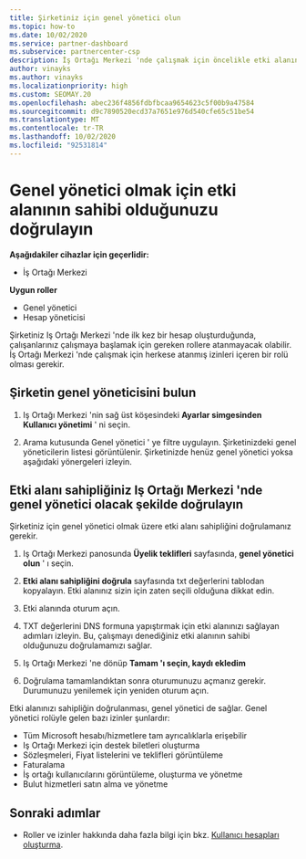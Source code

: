 ```yaml
---
title: Şirketiniz için genel yönetici olun
ms.topic: how-to
ms.date: 10/02/2020
ms.service: partner-dashboard
ms.subservice: partnercenter-csp
description: İş Ortağı Merkezi 'nde çalışmak için öncelikle etki alanınızı sahipliğini doğrulamanız gerekir. Bunu nasıl yapacağınızı ve Kullanıcı ekleyebilen bir genel yönetici olmaya nasıl yapılacağını öğrenin.
author: vinayks
ms.author: vinayks
ms.localizationpriority: high
ms.custom: SEOMAY.20
ms.openlocfilehash: abec236f4856fdbfbcaa9654623c5f00b9a47584
ms.sourcegitcommit: d9c7890520ecd37a7651e976d540cfe65c51be54
ms.translationtype: MT
ms.contentlocale: tr-TR
ms.lasthandoff: 10/02/2020
ms.locfileid: "92531814"
---
```

# <a name="verify-your-domain-ownership-to-become-global-admin"></a>Genel yönetici olmak için etki alanının sahibi olduğunuzu doğrulayın 

**Aşağıdakiler cihazlar için geçerlidir:**

- İş Ortağı Merkezi

**Uygun roller**

- Genel yönetici
- Hesap yöneticisi

Şirketiniz Iş Ortağı Merkezi 'nde ilk kez bir hesap oluşturduğunda, çalışanlarınız çalışmaya başlamak için gereken rollere atanmayacak olabilir.  İş Ortağı Merkezi 'nde çalışmak için herkese atanmış izinleri içeren bir rolü olması gerekir.  

## <a name="find-the-companys-global-admin"></a>Şirketin genel yöneticisini bulun

1. Iş Ortağı Merkezi 'nin sağ üst köşesindeki **Ayarlar simgesinden** **Kullanıcı yönetimi** ' ni seçin.

1. Arama kutusunda Genel yönetici ' ye filtre uygulayın. Şirketinizdeki genel yöneticilerin listesi görüntülenir. Şirketinizde henüz genel yönetici yoksa aşağıdaki yönergeleri izleyin.


## <a name="verify-your-domain-ownership-to-become-a-global-admin-in-partner-center"></a>Etki alanı sahipliğiniz Iş Ortağı Merkezi 'nde genel yönetici olacak şekilde doğrulayın

Şirketiniz için genel yönetici olmak üzere etki alanı sahipliğini doğrulamanız gerekir.

1. Iş Ortağı Merkezi panosunda **Üyelik teklifleri** sayfasında, **genel yönetici olun** ' ı seçin. 

2. **Etki alanı sahipliğini doğrula** sayfasında txt değerlerini tablodan kopyalayın. Etki alanınız sizin için zaten seçili olduğuna dikkat edin.

3. Etki alanında oturum açın. 

4. TXT değerlerini DNS formuna yapıştırmak için etki alanınızı sağlayan adımları izleyin.  Bu, çalışmayı denediğiniz etki alanının sahibi olduğunuzu doğrulamamızı sağlar.

5. Iş Ortağı Merkezi 'ne dönüp **Tamam 'ı seçin, kaydı ekledim**

6. Doğrulama tamamlandıktan sonra oturumunuzu açmanız gerekir. Durumunuzu yenilemek için yeniden oturum açın. 

Etki alanınızı sahipliğin doğrulanması, genel yönetici de sağlar. Genel yönetici rolüyle gelen bazı izinler şunlardır:

- Tüm Microsoft hesabı/hizmetlere tam ayrıcalıklarla erişebilir 
- Iş Ortağı Merkezi için destek biletleri oluşturma
- Sözleşmeleri, Fiyat listelerini ve teklifleri görüntüleme
- Faturalama
- İş ortağı kullanıcılarını görüntüleme, oluşturma ve yönetme
- Bulut hizmetleri satın alma ve yönetme

## <a name="next-steps"></a>Sonraki adımlar

- Roller ve izinler hakkında daha fazla bilgi için bkz. [Kullanıcı hesapları oluşturma](create-user-accounts-and-set-permissions.md). 